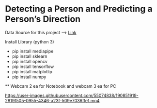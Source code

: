 # Detecting a Person and Predicting a Person’s Direction
Data Source for this project --> [Link](https://drive.google.com/file/d/1VUyHEp9qwxJTEggq17NhtHKIZRTtmwhn/view?usp=sharing)

Install Library (python 3)
- pip install mediapipe
- pip install sklearn
- pip install opencv
- pip install tensorflow
- pip install matplotlip
- pip install numpy

** Webcam 2 ea for Notebook and webcam 3 ea for PC

https://user-images.githubusercontent.com/55074838/190851919-2819f505-0955-4346-a23f-509e7036ffe1.mp4

